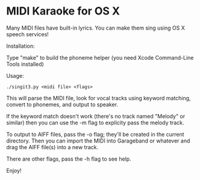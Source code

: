 MIDI Karaoke for OS X
=====================

Many MIDI files have built-in lyrics.
You can make them sing using OS X speech services!

Installation:

Type "make" to build the phoneme helper (you need Xcode Command-Line Tools
installed)

Usage:

    ./singit3.py <midi file> <flags>

This will parse the MIDI file, look for vocal tracks using keyword matching,
convert to phonemes, and output to speaker.

If the keyword match doesn't work (there's no track named "Melody" or
similar) then you can use the -m flag to explicity pass the melody track.

To output to AIFF files, pass the -o flag; they'll be created in the current
directory.
Then you can import the MIDI into
Garageband or whatever and drag the AIFF file(s) into a new track.

There are other flags, pass the -h flag to see help.

Enjoy!




